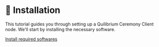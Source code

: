 # 💽 Installation

This tutorial guides you through setting up a Quilibrium Ceremony Client node. We'll start by installing the necessary software.

&#x20;[Install required softwares](installing-prerequisites.md)
